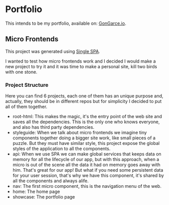 # Portfolio

This intends to be my portfolio, available on: [GonGarce.io](https://gongarce.io).

## Micro Frontends

This project was generated using [Single SPA](https://es.single-spa.js.org/).

I wanted to test how micro frontends work and I decided I would make a new project to try it and it was time to make a personal site, kill two birds with one stone.

### Project Structure

Here you can find 6 projects, each one of them has an unique purpose and, actually, they should be in different repos but for simplicity I decided
to put all of them together.

- root-html: This makes the magic, it's the entry point of the web site and saves all the dependencies. This is the only one who knows everyone, and also has third party dependencies.
- styleguide: When we talk about micro frontends we imagine tiny components together doing a bigger site work, like small pieces of a puzzle.
  But they must have similar style, this project expose the global styles of the application to all the components.
- api: When we use SPA we can make global services that keeps data on memory for all the lifecycle of our app, but with this approach, when a micro is out of the
  scene all the data it had on memory goes away with him. That's great for our app! But what if you need some persistent data for your user session,
  that's why we have this component, it's shared by all the components and always alife.
- nav: The first micro component, this is the navigation menu of the web.
- home: The home page
- showcase: The portfolio page
